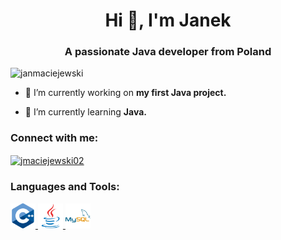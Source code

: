<h1 align="center">Hi 👋, I'm Janek</h1>
<h3 align="center">A passionate Java developer from Poland</h3>

<p align="left"> <img src="https://komarev.com/ghpvc/?username=janmaciejewski&label=Profile%20views&color=0e75b6&style=flat" alt="janmaciejewski" /> </p>

- 🔭 I’m currently working on **my first Java project.**

- 🌱 I’m currently learning **Java.**

<h3 align="left">Connect with me:</h3>
<p align="left">
<a href="https://linkedin.com/in/jmaciejewski02" target="blank"><img align="center" src="https://raw.githubusercontent.com/rahuldkjain/github-profile-readme-generator/master/src/images/icons/Social/linked-in-alt.svg" alt="jmaciejewski02" height="30" width="40" /></a>
</p>

<h3 align="left">Languages and Tools:</h3>
<p align="left"> <a href="https://www.w3schools.com/cpp/" target="_blank" rel="noreferrer"> <img src="https://raw.githubusercontent.com/devicons/devicon/master/icons/cplusplus/cplusplus-original.svg" alt="cplusplus" width="40" height="40"/> </a> <a href="https://www.java.com" target="_blank" rel="noreferrer"> <img src="https://raw.githubusercontent.com/devicons/devicon/master/icons/java/java-original.svg" alt="java" width="40" height="40"/> </a> <a href="https://www.mysql.com/" target="_blank" rel="noreferrer"> <img src="https://raw.githubusercontent.com/devicons/devicon/master/icons/mysql/mysql-original-wordmark.svg" alt="mysql" width="40" height="40"/> </a> </p>
